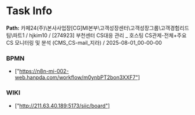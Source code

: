 # Task Info

**Path:** 카페24(주)\본사사업장\[CG]MI본부\고객성장센터\고객성장그룹\고객경험리드팀\파트1 / hjkim10 / [274923] 부천센터 CS대응 관리 _ 호스팅 CS관제-전체+주요 CS 모니터링 및 분석 (CMS_CS-mail_지라) / 2025-08-01_00-00-00

### BPMN
- ["https://n8n-mi-002-web.hanpda.com/workflow/m0ynbPT2bon3XXF7"]

### WIKI
- ["http://211.63.40.189:5173/siic/board"]

